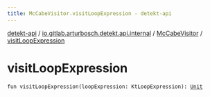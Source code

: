 ```yaml
---
title: McCabeVisitor.visitLoopExpression - detekt-api
---
```


[detekt-api](../../index.html) / [io.gitlab.arturbosch.detekt.api.internal](../index.html) / [McCabeVisitor](index.html) / [visitLoopExpression](./visit-loop-expression.html)

# visitLoopExpression

`fun visitLoopExpression(loopExpression: KtLoopExpression): `[`Unit`](https://kotlinlang.org/api/latest/jvm/stdlib/kotlin/-unit/index.html)